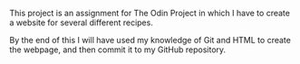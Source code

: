 This project is an assignment for The Odin Project in which I have to create a website for several different recipes.

By the end of this I will have used my knowledge of Git and HTML to create the webpage, and then commit it to my GitHub repository.